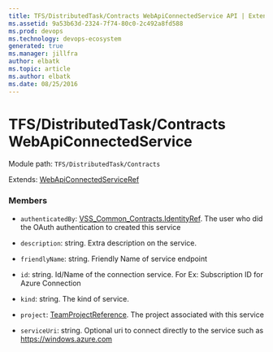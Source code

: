 ```yaml
---
title: TFS/DistributedTask/Contracts WebApiConnectedService API | Extensions for Azure DevOps Services
ms.assetid: 9a53b63d-2324-7f74-80c0-2c492a8fd588
ms.prod: devops
ms.technology: devops-ecosystem
generated: true
ms.manager: jillfra
author: elbatk
ms.topic: article
ms.author: elbatk
ms.date: 08/25/2016
---
```


# TFS/DistributedTask/Contracts WebApiConnectedService

Module path: `TFS/DistributedTask/Contracts`

Extends: [WebApiConnectedServiceRef](../../../TFS/DistributedTask/Contracts/WebApiConnectedServiceRef.md)

### Members

* `authenticatedBy`: [VSS_Common_Contracts.IdentityRef](../../../VSS/WebApi/Contracts/IdentityRef.md). The user who did the OAuth authentication to created this service

* `description`: string. Extra description on the service.

* `friendlyName`: string. Friendly Name of service endpoint

* `id`: string. Id/Name of the connection service. For Ex: Subscription ID for Azure Connection

* `kind`: string. The kind of service.

* `project`: [TeamProjectReference](../../../TFS/DistributedTask/Contracts/TeamProjectReference.md). The project associated with this service

* `serviceUri`: string. Optional uri to connect directly to the service such as https://windows.azure.com


